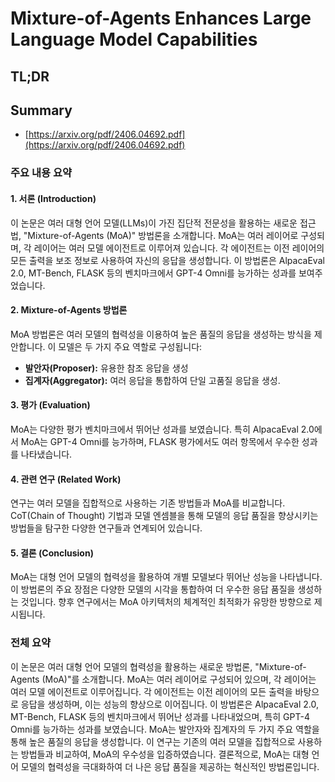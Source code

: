 # Mixture-of-Agents Enhances Large Language Model Capabilities
## TL;DR
## Summary
- [https://arxiv.org/pdf/2406.04692.pdf](https://arxiv.org/pdf/2406.04692.pdf)

### 주요 내용 요약

#### 1. 서론 (Introduction)
이 논문은 여러 대형 언어 모델(LLMs)이 가진 집단적 전문성을 활용하는 새로운 접근법, "Mixture-of-Agents (MoA)" 방법론을 소개합니다. MoA는 여러 레이어로 구성되며, 각 레이어는 여러 모델 에이전트로 이루어져 있습니다. 각 에이전트는 이전 레이어의 모든 출력을 보조 정보로 사용하여 자신의 응답을 생성합니다. 이 방법론은 AlpacaEval 2.0, MT-Bench, FLASK 등의 벤치마크에서 GPT-4 Omni를 능가하는 성과를 보여주었습니다.

#### 2. Mixture-of-Agents 방법론
MoA 방법론은 여러 모델의 협력성을 이용하여 높은 품질의 응답을 생성하는 방식을 제안합니다. 이 모델은 두 가지 주요 역할로 구성됩니다:
- **발안자(Proposer):** 유용한 참조 응답을 생성
- **집계자(Aggregator):** 여러 응답을 통합하여 단일 고품질 응답을 생성.

#### 3. 평가 (Evaluation)
MoA는 다양한 평가 벤치마크에서 뛰어난 성과를 보였습니다. 특히 AlpacaEval 2.0에서 MoA는 GPT-4 Omni를 능가하며, FLASK 평가에서도 여러 항목에서 우수한 성과를 나타냈습니다.

#### 4. 관련 연구 (Related Work)
연구는 여러 모델을 집합적으로 사용하는 기존 방법들과 MoA를 비교합니다. CoT(Chain of Thought) 기법과 모델 엔셈블을 통해 모델의 응답 품질을 향상시키는 방법들을 탐구한 다양한 연구들과 연계되어 있습니다.

#### 5. 결론 (Conclusion)
MoA는 대형 언어 모델의 협력성을 활용하여 개별 모델보다 뛰어난 성능을 나타냅니다. 이 방법론의 주요 장점은 다양한 모델의 시각을 통합하여 더 우수한 응답 품질을 생성하는 것입니다. 향후 연구에서는 MoA 아키텍처의 체계적인 최적화가 유망한 방향으로 제시됩니다.

### 전체 요약

이 논문은 여러 대형 언어 모델의 협력성을 활용하는 새로운 방법론, "Mixture-of-Agents (MoA)"를 소개합니다. MoA는 여러 레이어로 구성되어 있으며, 각 레이어는 여러 모델 에이전트로 이루어집니다. 각 에이전트는 이전 레이어의 모든 출력을 바탕으로 응답을 생성하며, 이는 성능의 향상으로 이어집니다. 이 방법론은 AlpacaEval 2.0, MT-Bench, FLASK 등의 벤치마크에서 뛰어난 성과를 나타내었으며, 특히 GPT-4 Omni를 능가하는 성과를 보였습니다. MoA는 발안자와 집계자의 두 가지 주요 역할을 통해 높은 품질의 응답을 생성합니다. 이 연구는 기존의 여러 모델을 집합적으로 사용하는 방법들과 비교하여, MoA의 우수성을 입증하였습니다. 결론적으로, MoA는 대형 언어 모델의 협력성을 극대화하여 더 나은 응답 품질을 제공하는 혁신적인 방법론입니다.